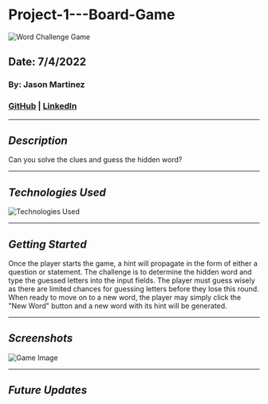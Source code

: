 # Project-1---Board-Game

![Word Challenge Game](https://tinyurl.com/yf49uedz)

## Date: 7/4/2022

### By: Jason Martinez

### [GitHub](https://github.com/jasonmar08) | [LinkedIn](linkedin.com/in/jason-martinez-a79ba7aa)

---

## **_Description_**

Can you solve the clues and guess the hidden word?

---

## **_Technologies Used_**

![Technologies Used](https://tinyurl.com/mrktcdba)

---

## **_Getting Started_**

Once the player starts the game, a hint will propagate in the form of either a question or statement. The challenge is to determine the hidden word and type the guessed letters into the input fields. The player must guess wisely as there are limited chances for guessing letters before they lose this round. When ready to move on to a new word, the player may simply click the "New Word" button and a new word with its hint will be generated.

---

## **_Screenshots_**

![Game Image](https://tinyurl.com/3e98964k)

---

## **_Future Updates_**
